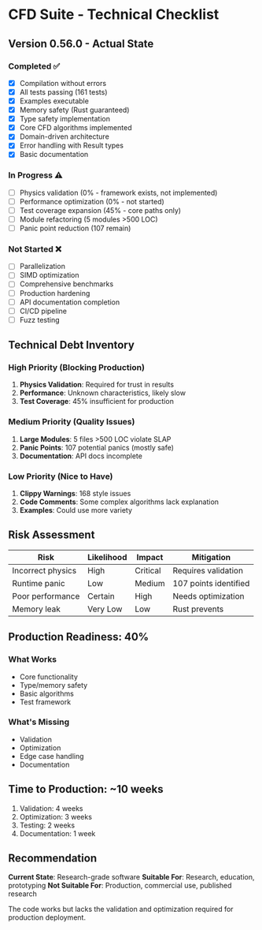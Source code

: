 # CFD Suite - Technical Checklist

## Version 0.56.0 - Actual State

### Completed ✅
- [x] Compilation without errors
- [x] All tests passing (161 tests)
- [x] Examples executable
- [x] Memory safety (Rust guaranteed)
- [x] Type safety implementation
- [x] Core CFD algorithms implemented
- [x] Domain-driven architecture
- [x] Error handling with Result types
- [x] Basic documentation

### In Progress ⚠️
- [ ] Physics validation (0% - framework exists, not implemented)
- [ ] Performance optimization (0% - not started)
- [ ] Test coverage expansion (45% - core paths only)
- [ ] Module refactoring (5 modules >500 LOC)
- [ ] Panic point reduction (107 remain)

### Not Started ❌
- [ ] Parallelization
- [ ] SIMD optimization
- [ ] Comprehensive benchmarks
- [ ] Production hardening
- [ ] API documentation completion
- [ ] CI/CD pipeline
- [ ] Fuzz testing

## Technical Debt Inventory

### High Priority (Blocking Production)
1. **Physics Validation**: Required for trust in results
2. **Performance**: Unknown characteristics, likely slow
3. **Test Coverage**: 45% insufficient for production

### Medium Priority (Quality Issues)
1. **Large Modules**: 5 files >500 LOC violate SLAP
2. **Panic Points**: 107 potential panics (mostly safe)
3. **Documentation**: API docs incomplete

### Low Priority (Nice to Have)
1. **Clippy Warnings**: 168 style issues
2. **Code Comments**: Some complex algorithms lack explanation
3. **Examples**: Could use more variety

## Risk Assessment

| Risk | Likelihood | Impact | Mitigation |
|------|-----------|--------|------------|
| Incorrect physics | High | Critical | Requires validation |
| Runtime panic | Low | Medium | 107 points identified |
| Poor performance | Certain | High | Needs optimization |
| Memory leak | Very Low | Low | Rust prevents |

## Production Readiness: 40%

### What Works
- Core functionality
- Type/memory safety
- Basic algorithms
- Test framework

### What's Missing
- Validation
- Optimization  
- Edge case handling
- Documentation

## Time to Production: ~10 weeks

1. Validation: 4 weeks
2. Optimization: 3 weeks
3. Testing: 2 weeks
4. Documentation: 1 week

## Recommendation

**Current State**: Research-grade software
**Suitable For**: Research, education, prototyping
**Not Suitable For**: Production, commercial use, published research

The code works but lacks the validation and optimization required for production deployment.